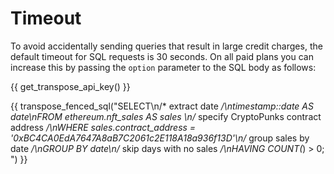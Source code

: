 # Timeout

To avoid accidentally sending queries that result in large credit charges, the default timeout for SQL requests is 30 seconds. On all paid plans you can increase this by passing the `option` parameter to the SQL body as follows:

{{ get_transpose_api_key() }}

{{ transpose_fenced_sql("SELECT\n/* extract date */\ntimestamp::date AS date\nFROM ethereum.nft_sales AS sales \n/* specify CryptoPunks contract address */\nWHERE sales.contract_address = '0xBC4CA0EdA7647A8aB7C2061c2E118A18a936f13D'\n/* group sales by date */\nGROUP BY date\n/* skip days with no sales */\nHAVING COUNT(*) > 0; ") }}
